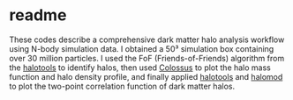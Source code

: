 # readme

These codes describe a comprehensive dark matter halo analysis workflow using N-body simulation data. I obtained a 50³ simulation box containing over 30 million particles. I used the FoF (Friends-of-Friends) algorithm from the [halotools](https://github.com/astropy/halotools) to identify halos, then used [Colossus](https://bdiemer.bitbucket.io/colossus/) to plot the halo mass function and halo density profile, and finally applied [halotools](https://github.com/astropy/halotools) and [halomod](https://github.com/halomod/halomod) to plot the two-point correlation function of dark matter halos.

